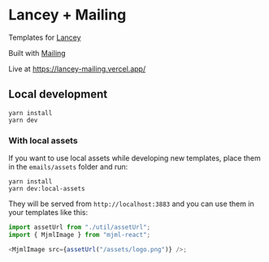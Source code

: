 # Lancey + Mailing

Templates for [Lancey](https://www.lancey.io)

Built with [Mailing](https://www.mailing.run)

Live at https://lancey-mailing.vercel.app/

## Local development

```
yarn install
yarn dev
```

### With local assets

If you want to use local assets while developing new templates, place them in the `emails/assets` folder and run:

```
yarn install
yarn dev:local-assets
```

They will be served from `http://localhost:3883` and you can use them in your templates like this:

```javascript
import assetUrl from "./util/assetUrl";
import { MjmlImage } from "mjml-react";

<MjmlImage src={assetUrl("/assets/logo.png")} />;
```
